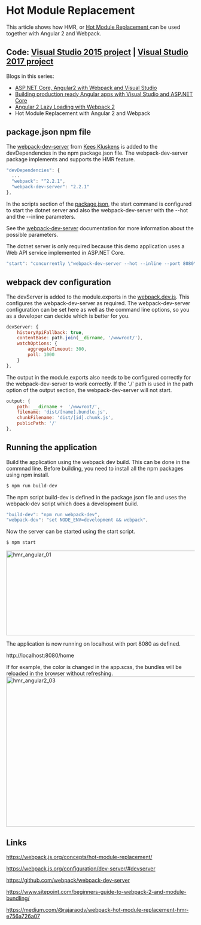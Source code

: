 # Hot Module Replacement

This article shows how HMR, or <a href="https://webpack.js.org/concepts/hot-module-replacement/">Hot Module Replacement </a>can be used together with Angular 2 and Webpack.

## Code: <a href="https://github.com/damienbod/Angular2WebpackVisualStudio">Visual Studio 2015 project</a> | <a href="https://github.com/damienbod/Angular2WebpackVisualStudio/tree/VisualStudio2017">Visual Studio 2017 project</a> 

Blogs in this series:
<ul>	
	<li><a href="https://damienbod.com/2016/06/12/asp-net-core-angular2-with-webpack-and-visual-studio/">ASP.NET Core, Angular2 with Webpack and Visual Studio</a></li>
	<li><a href="https://damienbod.com/2017/01/01/building-production-ready-angular-apps-with-visual-studio-and-asp-net-core/">Building production ready Angular apps with Visual Studio and ASP.NET Core</a></li>
	<li><a href="https://damienbod.com/2017/01/14/angular-2-lazy-loading-with-webpack-2/">Angular 2 Lazy Loading with Webpack 2</a></li>
	<li>Hot Module Replacement with Angular 2 and Webpack</li>
</ul>


## package.json npm file

The <a href="https://webpack.js.org/configuration/dev-server/#devserver">webpack-dev-server</a> from <a href="https://twitter.com/keeskluskens">Kees Kluskens</a> is added to the devDependencies in the npm package.json file. The webpack-dev-server package implements and supports the HMR feature.
```javascript
"devDependencies": {
  ...
  "webpack": "^2.2.1",
  "webpack-dev-server": "2.2.1"
},
```

In the scripts section of the <a href="https://github.com/damienbod/Angular2WebpackVisualStudio/blob/master/src/Angular2WebpackVisualStudio/package.json">package.json</a>, the start command is configured to start the dotnet server and also the webpack-dev-server with the --hot and the --inline parameters.  

See the <a href="https://webpack.js.org/configuration/dev-server/#devserver">webpack-dev-server</a> documentation for more information about the possible parameters.

The dotnet server is only required because this demo application uses a Web API service implemented in ASP.NET Core.

```javascript
"start": "concurrently \"webpack-dev-server --hot --inline --port 8080\" \"dotnet run\" "
```

## webpack dev configuration

The devServer is added to the module.exports in the <a href="https://github.com/damienbod/Angular2WebpackVisualStudio/blob/master/src/Angular2WebpackVisualStudio/webpack.dev.js">webpack.dev.js</a>. This configures the webpack-dev-server as required. The webpack-dev-server configuration  can be set here as well as the command line options, so you as a developer can decide which is better for you.
```javascript
devServer: {
	historyApiFallback: true,
	contentBase: path.join(__dirname, '/wwwroot/'),
	watchOptions: {
		aggregateTimeout: 300,
		poll: 1000
	}
},
```

The output in the module.exports also needs to be configured correctly for the webpack-dev-server to work correctly. If the './' path is used in the path option of the output section, the webpack-dev-server will not start.
```javascript
output: {
	path: __dirname +  '/wwwroot/',
	filename: 'dist/[name].bundle.js',
	chunkFilename: 'dist/[id].chunk.js',
	publicPath: '/'
},
```

## Running the application

Build the application using the webpack dev build. This can be done in the commnad line. Before building, you need to install all the npm packages using npm install.
```javascript
$ npm run build-dev
```

The npm script build-dev is defined in the package.json file and uses the webpack-dev script which does a development build.
```javascript
"build-dev": "npm run webpack-dev",
"webpack-dev": "set NODE_ENV=development && webpack",
```

Now the server can be started using the start script.
```javascript
$ npm start
```

<img src="https://damienbod.files.wordpress.com/2017/02/hmr_angular_01.png?w=600" alt="hmr_angular_01" width="600" height="226" class="alignnone size-medium wp-image-8294" />

The application is now running on localhost with port 8080 as defined.

http://localhost:8080/home

If for example, the color is changed in the app.scss, the bundles will be reloaded in the browser without refreshing.
<img src="https://damienbod.files.wordpress.com/2017/02/hmr_angular2_03.gif?w=600" alt="hmr_angular2_03" width="600" height="401" class="alignnone size-medium wp-image-8302" />

## Links

https://webpack.js.org/concepts/hot-module-replacement/

https://webpack.js.org/configuration/dev-server/#devserver

https://github.com/webpack/webpack-dev-server

https://www.sitepoint.com/beginners-guide-to-webpack-2-and-module-bundling/

https://medium.com/@rajaraodv/webpack-hot-module-replacement-hmr-e756a726a07
